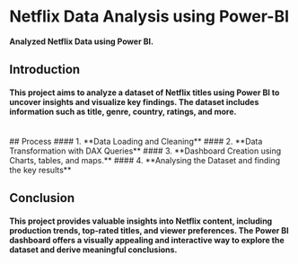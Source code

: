 # Netflix Data Analysis using Power-BI
**Analyzed Netflix Data using Power BI.**
<br/>


##  Introduction
#### This project aims to analyze a dataset of Netflix titles using Power BI to uncover insights and visualize key findings. The dataset includes information such as title, genre, country, ratings, and more.


<br/>
## Process
#### 1. **Data Loading and Cleaning**
#### 2. **Data Transformation with DAX Queries**
#### 3. **Dashboard Creation using Charts, tables, and maps.**
#### 4. **Analysing the Dataset and finding the key results**

## Conclusion
#### This project provides valuable insights into Netflix content, including production trends, top-rated titles, and viewer preferences. The Power BI dashboard offers a visually appealing and interactive way to explore the dataset and derive meaningful conclusions.

<br/>








